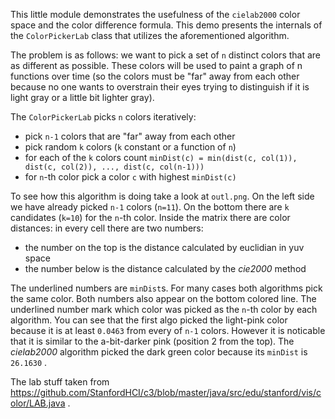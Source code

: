 This little module demonstrates the usefulness of the `cielab2000` color space and the color difference formula. This demo
presents the internals of the `ColorPickerLab` class that utilizes the aforementioned algorithm.

The problem is as follows: we want to pick a set of `n` distinct colors that are as different as possible. These colors
will be used to paint a graph of n functions over time (so the colors must be "far" away from each other because no one
wants to overstrain their eyes trying to distinguish if it is light gray or a little bit lighter gray).

The `ColorPickerLab` picks `n` colors iteratively:
* pick `n-1` colors that are "far" away from each other
* pick random `k` colors (`k` constant or a function of `n`)
* for each of the `k` colors count `minDist(c) = min(dist(c, col(1)), dist(c, col(2)), ..., dist(c, col(n-1)))`
* for `n`-th color pick a color `c` with highest `minDist(c)`

To see how this algorithm is doing take a look at `outl.png`. On the left side we have already picked `n-1` colors (`n=11`).
On the bottom there are `k` candidates (`k=10`) for the `n`-th color. Inside the matrix there are color distances:
in every cell there are two numbers:
* the number on the top is the distance calculated by euclidian in yuv space
* the number below is the distance calculated by the _cie2000_ method

The underlined numbers are `minDist`s.
For many cases both algorithms pick the same color.
Both numbers also appear on the bottom colored line. The underlined number mark which color was picked
as the `n`-th color by each algorithm. You can see that the first algo picked the light-pink color because it is
at least `0.0463` from every of `n-1` colors. However it is noticable that it is similar to the a-bit-darker pink
(position 2 from the top). The _cielab2000_ algorithm picked the dark green color because its `minDist` is `26.1630` .

The lab stuff taken from https://github.com/StanfordHCI/c3/blob/master/java/src/edu/stanford/vis/color/LAB.java .
